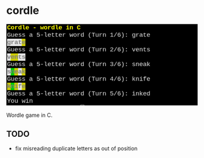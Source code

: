 # cordle

![demo](/img/demo.png)

Wordle game in C.

## TODO
- fix misreading duplicate letters as out of position
